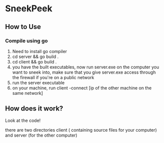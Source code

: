 # SneekPeek
## How to Use
### Compile using go
1. Need to install go compiler
2. cd server && go build .
3. cd client && go build .
4. you have the built executables, now run server.exe on the computer you want to sneek into, make sure that you give server.exe access through the firewall if you're on a public network
5. run the server executable
6. on your machine, run client -connect [ip of the other machine on the same network]


## How does it work?
Look at the code!

there are two directories client ( containing source files for your computer)
and server (for the other computer)
